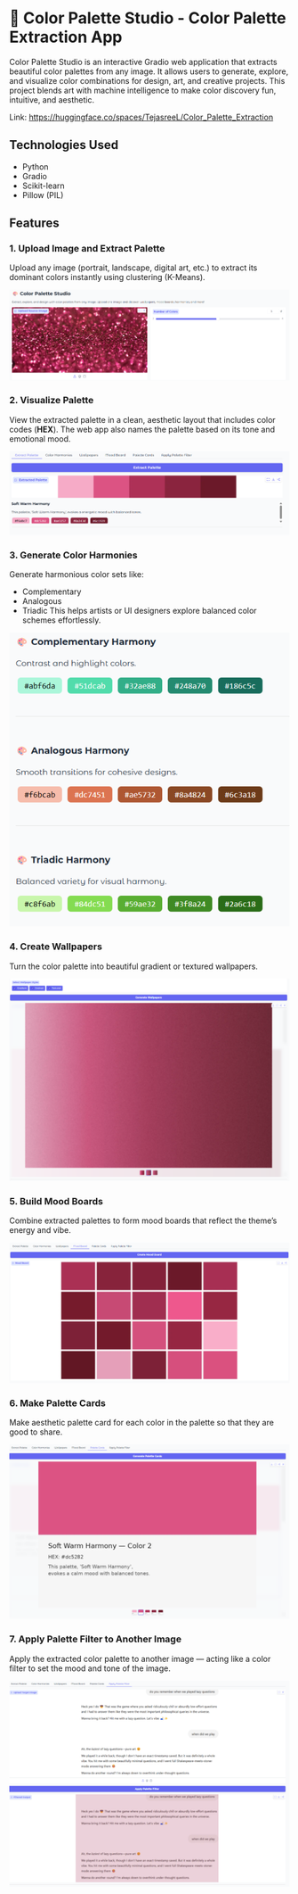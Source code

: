 # 🎨 Color Palette Studio - Color Palette Extraction App

Color Palette Studio is an interactive Gradio web application that extracts beautiful color palettes from any image. It allows users to generate, explore, and visualize color combinations for design, art, and creative projects.
This project blends art with machine intelligence to make color discovery fun, intuitive, and aesthetic.

Link: https://huggingface.co/spaces/TejasreeL/Color_Palette_Extraction

## Technologies Used
- Python
- Gradio
- Scikit-learn
- Pillow (PIL)

## Features
### 1. Upload Image and Extract Palette
Upload any image (portrait, landscape, digital art, etc.) to extract its dominant colors instantly using clustering (K-Means).

![upload_image](https://github.com/TejasreeL/Color-Palette-Extractor-and-More/blob/main/images/upload_image.png)

### 2. Visualize Palette
View the extracted palette in a clean, aesthetic layout that includes color codes (**HEX**).
The web app also names the palette based on its tone and emotional mood.

![color_palette](https://github.com/TejasreeL/Color-Palette-Extractor-and-More/blob/main/images/color_palette.png)

### 3. Generate Color Harmonies
Generate harmonious color sets like:
- Complementary
- Analogous
- Triadic
This helps artists or UI designers explore balanced color schemes effortlessly.

![color_harmonies](https://github.com/TejasreeL/Color-Palette-Extractor-and-More/blob/main/images/color_harmonies.png)

### 4. Create Wallpapers
Turn the color palette into beautiful gradient or textured wallpapers.

![wallpaper](https://github.com/TejasreeL/Color-Palette-Extractor-and-More/blob/main/images/wallpaper.png)

### 5. Build Mood Boards
Combine extracted palettes to form mood boards that reflect the theme’s energy and vibe.

![mood_board](https://github.com/TejasreeL/Color-Palette-Extractor-and-More/blob/main/images/mood_board.png)

### 6. Make Palette Cards
Make aesthetic palette card for each color in the palette so that they are good to share.

![palette_cards](https://github.com/TejasreeL/Color-Palette-Extractor-and-More/blob/main/images/palette_cards.png)

### 7. Apply Palette Filter to Another Image
Apply the extracted color palette to another image — acting like a color filter to set the mood and tone of the image.

![filter_another_image](https://github.com/TejasreeL/Color-Palette-Extractor-and-More/blob/main/images/filter_another_image.png)
